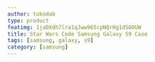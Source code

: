 ```yaml
---
author: tokodab
type: product
featimg: 1jaDXdh7lra1qJww965cpNQrHg1dSOOUW
title: Star Wars Code Samsung Galaxy S9 Case
tags: [samsung, galaxy, s9]
category: [samsung]
---
```

